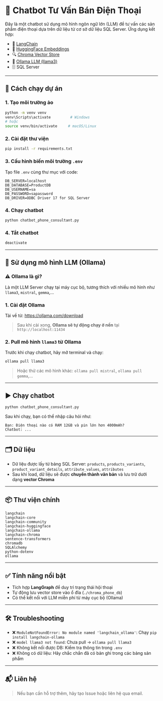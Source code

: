 # 📱 Chatbot Tư Vấn Bán Điện Thoại

Đây là một chatbot sử dụng mô hình ngôn ngữ lớn (LLM) để tư vấn các sản phẩm điện thoại dựa trên dữ liệu từ cơ sở dữ liệu SQL Server. Ứng dụng kết hợp:

- 💬 [LangChain](https://www.langchain.com/)
- 🤗 [HuggingFace Embeddings](https://huggingface.co/)
- 🔍 [Chroma Vector Store](https://www.trychroma.com/)
- 🧠 [Ollama LLM (llama3)](https://ollama.com/)
- 🗄️ SQL Server

---

## 🚀 Cách chạy dự án

### 1. Tạo môi trường ảo

```bash
python -m venv venv
venv\Scripts\activate         # Windows
# hoặc
source venv/bin/activate     # macOS/Linux
```

### 2. Cài đặt thư viện

```bash
pip install -r requirements.txt
```

### 3. Cấu hình biến môi trường `.env`

Tạo file `.env` cùng thư mục với code:

```env
DB_SERVER=localhost
DB_DATABASE=ProductDB
DB_USERNAME=sa
DB_PASSWORD=sapassword
DB_DRIVER=ODBC Driver 17 for SQL Server
```

### 4. Chạy chatbot
```bash
python chatbot_phone_consultant.py
```


### 4. Tắt chatbot
```bash
deactivate
```
---

## 🤖 Sử dụng mô hình LLM (Ollama)

### ⚠️ Ollama là gì?

Là một LLM Server chạy tại máy cục bộ, tương thích với nhiều mô hình như `llama3`, `mistral`, `gemma`,...

### 1. Cài đặt Ollama

Tải về từ: https://ollama.com/download

> Sau khi cài xong, **Ollama sẽ tự động chạy ở nền** tại `http://localhost:11434`

### 2. Pull mô hình `llama3` từ Ollama

Trước khi chạy chatbot, hãy mở terminal và chạy:

```bash
ollama pull llama3
```

> Hoặc thử các mô hình khác: `ollama pull mistral`, `ollama pull gemma`,...

---

## ▶️ Chạy chatbot

```bash
python chatbot_phone_consultant.py
```

Sau khi chạy, bạn có thể nhập câu hỏi như:

```
Bạn: Điện thoại nào có RAM 12GB và pin lớn hơn 4000mAh?
Chatbot: ...
```

---

## 🗂️ Dữ liệu

- Dữ liệu được lấy từ bảng SQL Server: `products`, `products_variants`, `product_variant_details`, `attribute_values`, `attributes`
- Sau khi load, dữ liệu sẽ được **chuyển thành văn bản** và lưu trữ dưới dạng **vector Chroma**

---

## 📦 Thư viện chính

```text
langchain
langchain-core
langchain-community
langchain-huggingface
langchain-ollama
langchain-chroma
sentence-transformers
chromadb
SQLAlchemy
python-dotenv
ollama
```

---

## ✅ Tính năng nổi bật

- Tích hợp **LangGraph** để duy trì trạng thái hội thoại
- Tự động lưu vector store vào ổ đĩa (`./chroma_phone_db`)
- Có thể kết nối với LLM miễn phí từ máy cục bộ (Ollama)

---

## 🛠️ Troubleshooting

- ❌ `ModuleNotFoundError: No module named 'langchain_ollama'`: Chạy `pip install langchain-ollama`
- ❌ `model llama3 not found`: Chưa pull -> `ollama pull llama3`
- ❌ Không kết nối được DB: Kiểm tra thông tin trong `.env`
- ❌ Không có dữ liệu: Hãy chắc chắn đã có bản ghi trong các bảng sản phẩm

---

## 📬 Liên hệ

> Nếu bạn cần hỗ trợ thêm, hãy tạo Issue hoặc liên hệ qua email.